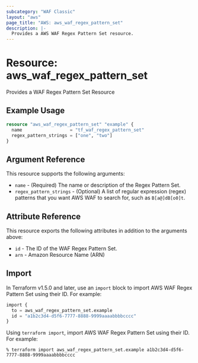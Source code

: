 ```yaml
---
subcategory: "WAF Classic"
layout: "aws"
page_title: "AWS: aws_waf_regex_pattern_set"
description: |-
  Provides a AWS WAF Regex Pattern Set resource.
---
```


# Resource: aws_waf_regex_pattern_set

Provides a WAF Regex Pattern Set Resource

## Example Usage

```terraform
resource "aws_waf_regex_pattern_set" "example" {
  name                  = "tf_waf_regex_pattern_set"
  regex_pattern_strings = ["one", "two"]
}
```

## Argument Reference

This resource supports the following arguments:

* `name` - (Required) The name or description of the Regex Pattern Set.
* `regex_pattern_strings` - (Optional) A list of regular expression (regex) patterns that you want AWS WAF to search for, such as `B[a@]dB[o0]t`.

## Attribute Reference

This resource exports the following attributes in addition to the arguments above:

* `id` - The ID of the WAF Regex Pattern Set.
* `arn` - Amazon Resource Name (ARN)

## Import

In Terraform v1.5.0 and later, use an `import` block to import AWS WAF Regex Pattern Set using their ID. For example:

```terraform
import {
  to = aws_waf_regex_pattern_set.example
  id = "a1b2c3d4-d5f6-7777-8888-9999aaaabbbbcccc"
}
```

Using `terraform import`, import AWS WAF Regex Pattern Set using their ID. For example:

```console
% terraform import aws_waf_regex_pattern_set.example a1b2c3d4-d5f6-7777-8888-9999aaaabbbbcccc
```
